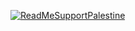 [![ReadMeSupportPalestine](https://raw.githubusercontent.com/Safouene1/support-palestine-banner/master/banner-support.svg)](https://sahem.ksrelief.org/Pages/ProgramDetails/1ca8852b-9e6d-ee11-b83f-005056ac5498)

<!--
### Hi there 👋

**mostafamaklad/mostafamaklad** is a ✨ _special_ ✨ repository because its `README.md` (this file) appears on your GitHub profile.

Here are some ideas to get you started:

- 🔭 I’m currently working on ...
- 🌱 I’m currently learning ...
- 👯 I’m looking to collaborate on ...
- 🤔 I’m looking for help with ...
- 💬 Ask me about ...
- 📫 How to reach me: ...
- 😄 Pronouns: ...
- ⚡ Fun fact: ...
-->
